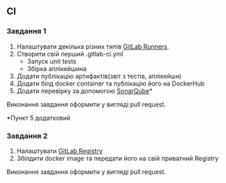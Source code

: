 ## CI

### Завдання 1

1. Налаштувати декілька різних типів [GitLab Runners](https://docs.gitlab.com/runner/install/).
2. Створити свій перший .gitlab-ci.yml
    - Запуск unit tests
    - Збірка аплікейшина
3. Додати публікацію артифактів(звіт з тестів, аплікейшн)
4. Додати білд docker container та публікацію його на DockerHub
5. Додати перевірку за допомогою [SonarQube](https://www.sonarqube.org/)*

Виконання завдання оформити у вигляді pull request.

*Пункт 5 додатковий

### Завдання 2

1. Налаштувати [GitLab Registry](https://docs.gitlab.com/ee/administration/packages/container_registry.html)
2. Збілдити docker image та передати його на свій приватний Registry

Виконання завдання оформити у вигляді pull request.